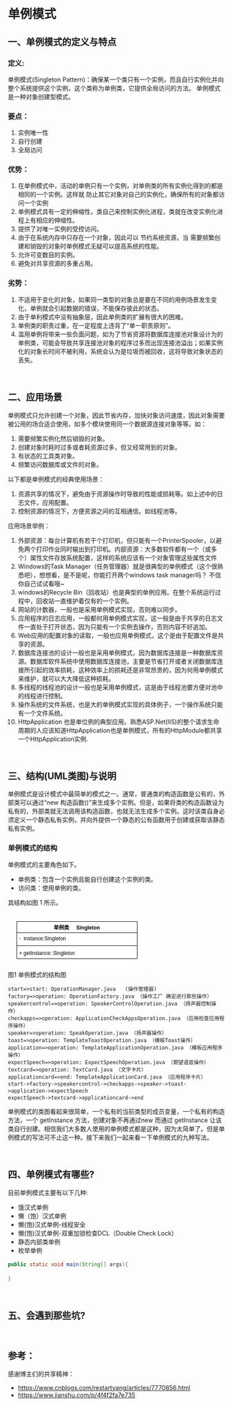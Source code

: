 # 单例模式

## 一、单例模式的定义与特点 
### 定义:
​单例模式(Singleton Pattern)：确保某一个类只有一个实例，而且自行实例化并向整个系统提供这个实例，这个类称为单例类，它提供全局访问的方法。 单例模式是一种对象创建型模式。 

### 要点：
1. 实例唯一性
2. 自行创建
3. 全局访问

### 优势：
1. 在单例模式中，活动的单例只有一个实例，对单例类的所有实例化得到的都是相同的一个实例。这样就 防止其它对象对自己的实例化，确保所有的对象都访问一个实例 
2. 单例模式具有一定的伸缩性，类自己来控制实例化进程，类就在改变实例化进程上有相应的伸缩性。 
3. 提供了对唯一实例的受控访问。 
4. 由于在系统内存中只存在一个对象，因此可以 节约系统资源，当 需要频繁创建和销毁的对象时单例模式无疑可以提高系统的性能。 
5. 允许可变数目的实例。 
6. 避免对共享资源的多重占用。

### 劣势：
1. 不适用于变化的对象，如果同一类型的对象总是要在不同的用例场景发生变化，单例就会引起数据的错误，不能保存彼此的状态。 
2. 由于单利模式中没有抽象层，因此单例类的扩展有很大的困难。 
3. 单例类的职责过重，在一定程度上违背了“单一职责原则”。 
4. 滥用单例将带来一些负面问题，如为了节省资源将数据库连接池对象设计为的单例类，可能会导致共享连接池对象的程序过多而出现连接池溢出；如果实例化的对象长时间不被利用，系统会认为是垃圾而被回收，这将导致对象状态的丢失。 

<br>

## 二、应用场景
单例模式只允许创建一个对象，因此节省内存，加快对象访问速度，因此对象需要被公用的场合适合使用，如多个模块使用同一个数据源连接对象等等。如：  
1. 需要频繁实例化然后销毁的对象。    
2. 创建对象时耗时过多或者耗资源过多，但又经常用到的对象。    
3. 有状态的工具类对象。  
4. 频繁访问数据库或文件的对象。

以下都是单例模式的经典使用场景：    
1. 资源共享的情况下，避免由于资源操作时导致的性能或损耗等。如上述中的日志文件，应用配置。    
2. 控制资源的情况下，方便资源之间的互相通信。如线程池等。 

应用场景举例：  
1. 外部资源：每台计算机有若干个打印机，但只能有一个PrinterSpooler，以避免两个打印作业同时输出到打印机。内部资源：大多数软件都有一个（或多个）属性文件存放系统配置，这样的系统应该有一个对象管理这些属性文件  
2. Windows的Task Manager（任务管理器）就是很典型的单例模式（这个很熟悉吧），想想看，是不是呢，你能打开两个windows task manager吗？ 不信你自己试试看哦~  
3. windows的Recycle Bin（回收站）也是典型的单例应用。在整个系统运行过程中，回收站一直维护着仅有的一个实例。     
4. 网站的计数器，一般也是采用单例模式实现，否则难以同步。    
5. 应用程序的日志应用，一般都何用单例模式实现，这一般是由于共享的日志文件一直处于打开状态，因为只能有一个实例去操作，否则内容不好追加。 
6. Web应用的配置对象的读取，一般也应用单例模式，这个是由于配置文件是共享的资源。    
7. 数据库连接池的设计一般也是采用单例模式，因为数据库连接是一种数据库资源。数据库软件系统中使用数据库连接池，主要是节省打开或者关闭数据库连接所引起的效率损耗，这种效率上的损耗还是非常昂贵的，因为何用单例模式来维护，就可以大大降低这种损耗。     
8. 多线程的线程池的设计一般也是采用单例模式，这是由于线程池要方便对池中的线程进行控制。       
9. 操作系统的文件系统，也是大的单例模式实现的具体例子，一个操作系统只能有一个文件系统。     
10. HttpApplication 也是单位例的典型应用。熟悉ASP.Net(IIS)的整个请求生命周期的人应该知道HttpApplication也是单例模式，所有的HttpModule都共享一个HttpApplication实例.     

<br>

## 三、结构(UML类图)与说明
单例模式是设计模式中最简单的模式之一。通常，普通类的构造函数是公有的，外部类可以通过“new 构造函数()”来生成多个实例。但是，如果将类的构造函数设为私有的，外部类就无法调用该构造函数，也就无法生成多个实例。这时该类自身必须定义一个静态私有实例，并向外提供一个静态的公有函数用于创建或获取该静态私有实例。

### 单例模式的结构
单例模式的主要角色如下。
- 单例类：包含一个实例且能自行创建这个实例的类。
- 访问类：使用单例的类。

其结构如图 1 所示。

<div style="align:center;width:100%;height:100%;">
    <img src="./imgs/singleton.png">
    <div>图1 单例模式的结构图</div>
</div>

```flow
start=>start: OperationManager.java   (操作管理器)
factory=>operation: OperationFactory.java （操作工厂 确定进行那些操作）
speakercontrol=>operation: SpeakerControlOperation.java （扬声器控制操作）
checkapps=>operation: ApplicationCheckAppsOperation.java （应用检查应用程序操作）
speaker=>operation: SpeakOperation.java （扬声器操作）
toast=>operation: TemplateToastOperation.java （模板Toast操作）
application=>operation: TemplateApplicationOperation.java （模板应用程序操作）
expectSpeech=>operation: ExpectSpeechOperation.java （期望语音操作）
textcard=>operation: TextCard.java （文字卡片）
applicationcard=>end: TemplateApplicationCard.java （应用程序卡片）
start->factory->speakercontrol->checkapps->speaker->toast->application->expectSpeech
expectSpeech->textcard->applicationcard->end
```

单例模式的类图看起来很简单，一个私有的当前类型的成员变量，一个私有的构造方法，一个 getInstance 方法，创建对象不再通过new 而通过 getInstance 让该类自行创建。相信我们大多数人使用的单例模式都是这种，因为太简单了。但是单例模式的写法可不止这一种。接下来我们一起来看一下单例模式的九种写法。

<br>

## 四、单例模式有哪些?
目前单例模式主要有以下几种:
- 饿汉式单例
- 懒（饱）汉式单例
- 懒(饱)汉式单例-线程安全
- 懒(饱)汉式单例-双重加锁检查DCL（Double Check Lock）
- 静态内部类单例
- 枚举单例

~~~java
public static void main(String[] args){
    
}
~~~

<br>

## 五、会遇到那些坑?

<br>


## 参考：
感谢博主们的共享精神：
- https://www.cnblogs.com/restartyang/articles/7770856.html
- https://www.jianshu.com/p/4f4f2fa7e735